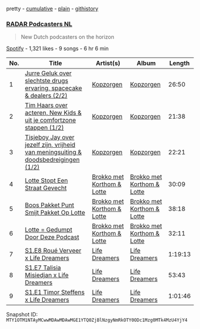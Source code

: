 pretty - [cumulative](/playlists/cumulative/37i9dQZF1DXdLq8FgDUnAg.md) - [plain](/playlists/plain/37i9dQZF1DXdLq8FgDUnAg) - [githistory](https://github.githistory.xyz/mackorone/spotify-playlist-archive/blob/main/playlists/plain/37i9dQZF1DXdLq8FgDUnAg)

### [RADAR Podcasters NL](https://open.spotify.com/playlist/37i9dQZF1DXdLq8FgDUnAg)

> New Dutch podcasters on the horizon

[Spotify](https://open.spotify.com/user/spotify) - 1,321 likes - 9 songs - 6 hr 6 min

| No. | Title | Artist(s) | Album | Length |
|---|---|---|---|---|
| 1 | [Jurre Geluk over slechtste drugs ervaring, spacecake & dealers \(2/2\)](https://open.spotify.com/episode/5rJbMN51ce9ZSsJiorloTO) | [Kopzorgen](https://open.spotify.com/show/4zHNoxs9at4XuSyO8lXBxj) | [Kopzorgen](https://open.spotify.com/show/4zHNoxs9at4XuSyO8lXBxj) | 26:50 |
| 2 | [Tim Haars over acteren, New Kids & uit je comfortzone stappen \(1/2\)](https://open.spotify.com/episode/7kfgvkO2wQAfBWNDmMziPr) | [Kopzorgen](https://open.spotify.com/show/4zHNoxs9at4XuSyO8lXBxj) | [Kopzorgen](https://open.spotify.com/show/4zHNoxs9at4XuSyO8lXBxj) | 21:38 |
| 3 | [Tisjeboy Jay over jezelf zijn, vrijheid van meningsuiting & doodsbedreigingen \(1/2\)](https://open.spotify.com/episode/1tYDa2SnX7X0tCyjiJ4NIo) | [Kopzorgen](https://open.spotify.com/show/4zHNoxs9at4XuSyO8lXBxj) | [Kopzorgen](https://open.spotify.com/show/4zHNoxs9at4XuSyO8lXBxj) | 22:21 |
| 4 | [Lotte Stopt Een Straat Gevecht](https://open.spotify.com/episode/4QPm6FdyRN019HocpMwCac) | [Brokko met Korthom & Lotte](https://open.spotify.com/show/1tXV3hVOnOb9JKq15Yut9c) | [Brokko met Korthom & Lotte](https://open.spotify.com/show/1tXV3hVOnOb9JKq15Yut9c) | 30:09 |
| 5 | [Boos Pakket Punt Smijt Pakket Op Lotte](https://open.spotify.com/episode/3UEFl6wN1FltL8hMzMflqe) | [Brokko met Korthom & Lotte](https://open.spotify.com/show/1tXV3hVOnOb9JKq15Yut9c) | [Brokko met Korthom & Lotte](https://open.spotify.com/show/1tXV3hVOnOb9JKq15Yut9c) | 38:18 |
| 6 | [Lotte = Gedumpt Door Deze Podcast](https://open.spotify.com/episode/6PcCgfZGWS15dZtn5IMlbf) | [Brokko met Korthom & Lotte](https://open.spotify.com/show/1tXV3hVOnOb9JKq15Yut9c) | [Brokko met Korthom & Lotte](https://open.spotify.com/show/1tXV3hVOnOb9JKq15Yut9c) | 32:11 |
| 7 | [S1.E8 Roué Verveer x Life Dreamers](https://open.spotify.com/episode/2CErsYYlYcV4htiwNenJNd) | [Life Dreamers ](https://open.spotify.com/show/77cvo3CV67sUwKHluaCG99) | [Life Dreamers ](https://open.spotify.com/show/77cvo3CV67sUwKHluaCG99) | 1:19:13 |
| 8 | [S1.E7 Talisia Misiedjan x Life Dreamers](https://open.spotify.com/episode/6OgIdb3LtUDCq0KP5JY0Yq) | [Life Dreamers ](https://open.spotify.com/show/77cvo3CV67sUwKHluaCG99) | [Life Dreamers ](https://open.spotify.com/show/77cvo3CV67sUwKHluaCG99) | 53:43 |
| 9 | [S1.E1 Timor Steffens x Life Dreamers](https://open.spotify.com/episode/2zjXDH6Gv1l7ZCDJP4DS2L) | [Life Dreamers ](https://open.spotify.com/show/77cvo3CV67sUwKHluaCG99) | [Life Dreamers ](https://open.spotify.com/show/77cvo3CV67sUwKHluaCG99) | 1:01:46 |

Snapshot ID: `MTY1OTM1NTAyMCwwMDAwMDAwMGE1YTQ0ZjBlNzgyNmRkOTY0ODc1Mzg0MTk4MzU4YjY4`
